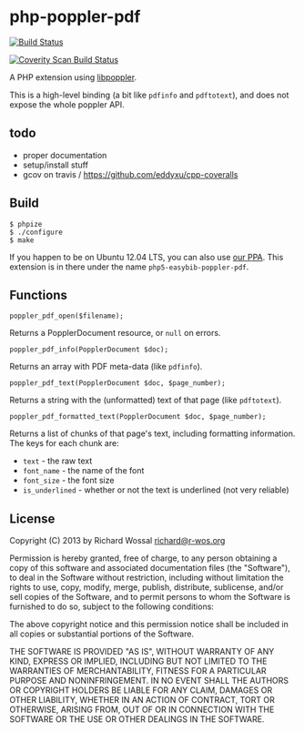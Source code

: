 php-poppler-pdf
===============

[![Build Status](https://travis-ci.org/easybiblabs/php-poppler-pdf.png?branch=master)](https://travis-ci.org/easybiblabs/php-poppler-pdf)

[![Coverity Scan Build Status](https://scan.coverity.com/projects/1379/badge.svg)](https://scan.coverity.com/projects/1379)

A PHP extension using [libpoppler](http://poppler.freedesktop.org/).

This is a high-level binding (a bit like `pdfinfo` and `pdftotext`), and
does not expose the whole poppler API.

todo
----

* proper documentation
* setup/install stuff
* gcov on travis / https://github.com/eddyxu/cpp-coveralls

Build
-----

    $ phpize
    $ ./configure
    $ make

If you happen to be on Ubuntu 12.04 LTS, you can also use [our
PPA](https://launchpad.net/~easybib/+archive/php55). This extension
is in there under the name `php5-easybib-poppler-pdf`.

Functions
---------

    poppler_pdf_open($filename);

Returns a PopplerDocument resource, or `null` on errors.

    poppler_pdf_info(PopplerDocument $doc);

Returns an array with PDF meta-data (like `pdfinfo`).

    poppler_pdf_text(PopplerDocument $doc, $page_number);

Returns a string with the (unformatted) text of that page (like `pdftotext`).

    poppler_pdf_formatted_text(PopplerDocument $doc, $page_number);

Returns a list of chunks of that page's text, including formatting
information.  The keys for each chunk are:
* `text` - the raw text
* `font_name` - the name of the font
* `font_size` - the font size
* `is_underlined` - whether or not the text is underlined (not very reliable)

License
-------

Copyright (C) 2013 by Richard Wossal <richard@r-wos.org>

Permission is hereby granted, free of charge, to any person obtaining
a copy of this software and associated documentation files (the
"Software"), to deal in the Software without restriction, including
without limitation the rights to use, copy, modify, merge, publish,
distribute, sublicense, and/or sell copies of the Software, and to
permit persons to whom the Software is furnished to do so, subject
to the following conditions:

The above copyright notice and this permission notice shall be included
in all copies or substantial portions of the Software.

THE SOFTWARE IS PROVIDED "AS IS", WITHOUT WARRANTY OF ANY
KIND, EXPRESS OR IMPLIED, INCLUDING BUT NOT LIMITED TO THE
WARRANTIES OF MERCHANTABILITY, FITNESS FOR A PARTICULAR PURPOSE AND
NONINFRINGEMENT. IN NO EVENT SHALL THE AUTHORS OR COPYRIGHT HOLDERS BE
LIABLE FOR ANY CLAIM, DAMAGES OR OTHER LIABILITY, WHETHER IN AN ACTION
OF CONTRACT, TORT OR OTHERWISE, ARISING FROM, OUT OF OR IN CONNECTION
WITH THE SOFTWARE OR THE USE OR OTHER DEALINGS IN THE SOFTWARE.
